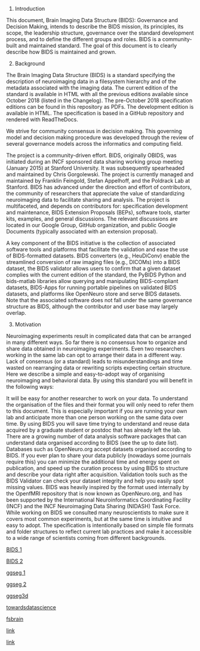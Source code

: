 
1. Introduction

This document, Brain Imaging Data Structure (BIDS): Governance and Decision Making, intends to describe the BIDS mission, its principles, its scope, the leadership structure, governance over the standard development process, and to define the different groups and roles. BIDS is a community-built and maintained standard. The goal of this document is to clearly describe how BIDS is maintained and grown.

2. Background


The Brain Imaging Data Structure (BIDS) is a standard specifying the description of neuroimaging data in a filesystem hierarchy and of the metadata associated with the imaging data. The current edition of the standard is available in HTML with all the previous editions available since October 2018 (listed in the Changelog). The pre-October 2018 specification editions can be found in this repository as PDFs. The development edition is available in HTML. The specification is based in a GitHub repository and rendered with ReadTheDocs.

We strive for community consensus in decision making. This governing model and decision making procedure was developed through the review of several governance models across the informatics and computing field.

The project is a community-driven effort. BIDS, originally OBIDS, was initiated during an INCF sponsored data sharing working group meeting (January 2015) at Stanford University. It was subsequently spearheaded and maintained by Chris Gorgolewski. The project is currently managed and maintained by Franklin Feingold, Stefan Appelhoff, and the Poldrack Lab at Stanford. BIDS has advanced under the direction and effort of contributors, the community of researchers that appreciate the value of standardizing neuroimaging data to facilitate sharing and analysis. The project is multifaceted, and depends on contributors for: specification development and maintenance, BIDS Extension Proposals (BEPs), software tools, starter kits, examples, and general discussions. The relevant discussions are located in our Google Group, GitHub organization, and public Google Documents (typically associated with an extension proposal).

A key component of the BIDS initiative is the collection of associated software tools and platforms that facilitate the validation and ease the use of BIDS-formatted datasets. BIDS converters (e.g., HeuDiConv) enable the streamlined conversion of raw imaging files (e.g., DICOMs) into a BIDS dataset, the BIDS validator allows users to confirm that a given dataset complies with the current edition of the standard, the PyBIDS Python and bids-matlab libraries allow querying and manipulating BIDS-compliant datasets, BIDS-Apps for running portable pipelines on validated BIDS datasets, and platforms like OpenNeuro store and serve BIDS datasets. Note that the associated software does not fall under the same governance structure as BIDS, although the contributor and user base may largely overlap.


3. Motivation

Neuroimaging experiments result in complicated data that can be arranged in many different ways. So far there is no consensus how to organize and share data obtained in neuroimaging experiments. Even two researchers working in the same lab can opt to arrange their data in a different way. Lack of consensus (or a standard) leads to misunderstandings and time wasted on rearranging data or rewriting scripts expecting certain structure. Here we describe a simple and easy-to-adopt way of organising neuroimaging and behavioral data. By using this standard you will benefit in the following ways:

It will be easy for another researcher to work on your data. To understand the organisation of the files and their format you will only need to refer them to this document. This is especially important if you are running your own lab and anticipate more than one person working on the same data over time. By using BIDS you will save time trying to understand and reuse data acquired by a graduate student or postdoc that has already left the lab.
There are a growing number of data analysis software packages that can understand data organised according to BIDS (see the up to date list).
Databases such as OpenNeuro.org accept datasets organised according to BIDS. If you ever plan to share your data publicly (nowadays some journals require this) you can minimize the additional time and energy spent on publication, and speed up the curation process by using BIDS to structure and describe your data right after acquisition.
Validation tools such as the BIDS Validator can check your dataset integrity and help you easily spot missing values.
BIDS was heavily inspired by the format used internally by the OpenfMRI repository that is now known as OpenNeuro.org, and has been supported by the International Neuroinformatics Coordinating Facility (INCF) and the INCF Neuroimaging Data Sharing (NIDASH) Task Force. While working on BIDS we consulted many neuroscientists to make sure it covers most common experiments, but at the same time is intuitive and easy to adopt. The specification is intentionally based on simple file formats and folder structures to reflect current lab practices and make it accessible to a wide range of scientists coming from different backgrounds.





[BIDS 1](https://bids-specification.readthedocs.io/en/latest/)

[BIDS 2](https://bids.neuroimaging.io/governance.html)


[ggseg 1](https://cran.r-project.org/web/packages/ggseg/vignettes/ggseg.html)

[ggseg 2](https://github.com/ggseg/ggseg)

[ggseg3d](https://www.researchgate.net/publication/347761880_Visualization_of_Brain_Statistics_With_R_Packages_ggseg_and_ggseg3d)

[towardsdatascience](https://towardsdatascience.com/visualizing-brains-using-r-606fa0fb9fdf)

[fsbrain](https://cran.r-project.org/web/packages/fsbrain/vignettes/fsbrain.html)

[link](https://journals.sagepub.com/doi/10.1177/2515245920928009)

[link](https://journals.sagepub.com/doi/10.1177/2515245920928009)
